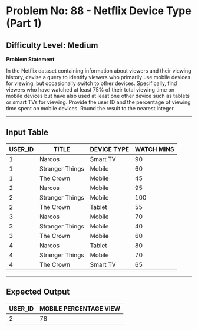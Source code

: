 # **Problem No: 88 - Netflix Device Type (Part 1)**
## **Difficulty Level:** **Medium**  

**Problem Statement**  

In the Netflix dataset containing information about viewers and their viewing history, devise a query to identify viewers who primarily use mobile devices for viewing, but occasionally switch to other devices. Specifically, find viewers who have watched at least 75% of their total viewing time on mobile devices but have also used at least one other device such as tablets or smart TVs for viewing. Provide the user ID and the percentage of viewing time spent on mobile devices. Round the result to the nearest integer.

---
## **Input Table**

| USER_ID | TITLE             | DEVICE TYPE | WATCH MINS |
|---------|-------------------|-------------|------------|
| 1       | Narcos            | Smart TV    | 90         |
| 1       | Stranger Things   | Mobile      | 60         |
| 1       | The Crown         | Mobile      | 45         |
| 2       | Narcos            | Mobile      | 95         |
| 2       | Stranger Things   | Mobile      | 100        |
| 2       | The Crown         | Tablet      | 55         |
| 3       | Narcos            | Mobile      | 70         |
| 3       | Stranger Things   | Mobile      | 40         |
| 3       | The Crown         | Mobile      | 60         |
| 4       | Narcos            | Tablet      | 80         |
| 4       | Stranger Things   | Mobile      | 70         |
| 4       | The Crown         | Smart TV    | 65         |
----------------------------------------

## **Expected Output**  

| USER_ID | MOBILE PERCENTAGE VIEW |
|---------|------------------------|
| 2       | 78                     |


